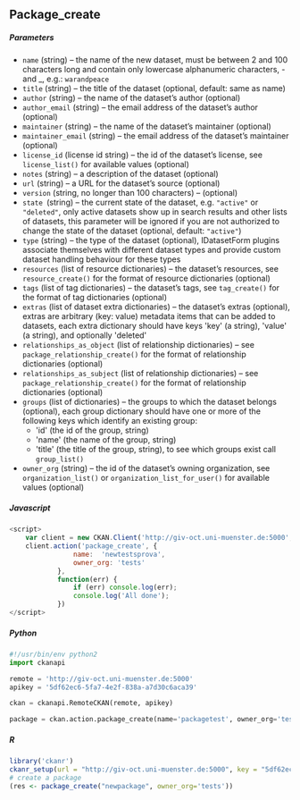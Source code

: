 ## Package_create
##### Parameters
*	`name` (string) – the name of the new dataset, must be between 2 and 100 characters long and contain only lowercase alphanumeric characters, - and _, e.g.: `warandpeace`
*	`title` (string) – the title of the dataset (optional, default: same as name)
*	`author` (string) – the name of the dataset’s author (optional)
*	`author_email` (string) – the email address of the dataset’s author (optional)
*	`maintainer` (string) – the name of the dataset’s maintainer (optional)
*	`maintainer_email` (string) – the email address of the dataset’s maintainer (optional)
*	`license_id` (license id string) – the id of the dataset’s license, see `license_list()` for available values (optional)
*	`notes` (string) – a description of the dataset (optional)
*	`url` (string) – a URL for the dataset’s source (optional)
*	`version` (string, no longer than 100 characters) – (optional)
*	`state `(string) – the current state of the dataset, e.g. `"active"` or `"deleted"`, only active datasets show up in search results and other lists of datasets, this parameter will be ignored if you are not authorized to change the state of the dataset (optional, default: `"active"`)
*	`type` (string) – the type of the dataset (optional), IDatasetForm plugins associate themselves with different dataset types and provide custom dataset handling behaviour for these types
*	`resources` (list of resource dictionaries) – the dataset’s resources, see `resource_create()` for the format of resource dictionaries (optional)
*	`tags` (list of tag dictionaries) – the dataset’s tags, see `tag_create()` for the format of tag dictionaries (optional)
*	`extras` (list of dataset extra dictionaries) – the dataset’s extras (optional), extras are arbitrary (key: value) metadata items that can be added to datasets, each extra dictionary should have keys 'key' (a string), 'value' (a string), and optionally 'deleted'
*	`relationships_as_object` (list of relationship dictionaries) – see `package_relationship_create()` for the format of relationship dictionaries (optional)
*	`relationships_as_subject` (list of relationship dictionaries) – see `package_relationship_create()` for the format of relationship dictionaries (optional)
*	`groups` (list of dictionaries) – the groups to which the dataset belongs (optional), each group dictionary should have one or more of the following keys which identify an existing group: 
    *	'id' (the id of the group, string)
    *	'name' (the name of the group, string)
    *	'title' (the title of the group, string), to see which groups exist call `group_list()`
*	`owner_org` (string) – the id of the dataset’s owning organization, see `organization_list()` or `organization_list_for_user()` for available values (optional)

##### Javascript
```javascript
<script>
    var client = new CKAN.Client('http://giv-oct.uni-muenster.de:5000', '5df62ec6-5fa7-4e2f-838a-a7d30c6aca39');
    client.action('package_create', {
                name:  'newtestsprova',
                owner_org: 'tests'
            },
            function(err) {
                if (err) console.log(err);
                console.log('All done');
            })
</script>
```

##### Python
```python
#!/usr/bin/env python2
import ckanapi

remote = 'http://giv-oct.uni-muenster.de:5000'
apikey = '5df62ec6-5fa7-4e2f-838a-a7d30c6aca39'

ckan = ckanapi.RemoteCKAN(remote, apikey)

package = ckan.action.package_create(name='packagetest', owner_org='tests')
```
##### R
```r
library('ckanr')
ckanr_setup(url = "http://giv-oct.uni-muenster.de:5000", key = "5df62ec6-5fa7-4e2f-838a-a7d30c6aca39")
# create a package
(res <- package_create("newpackage", owner_org='tests'))
```
